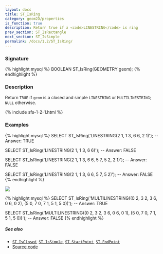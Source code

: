 ```yaml
---
layout: docs
title: ST_IsRing
category: geom2D/properties
is_function: true
description: Return true if a <code>LINESTRING</code> is ring
prev_section: ST_IsRectangle
next_section: ST_IsSimple
permalink: /docs/1.2/ST_IsRing/
---
```


### Signature

{% highlight mysql %}
BOOLEAN ST_IsRing(GEOMETRY geom);
{% endhighlight %}

### Description

Return `TRUE` if `geom` is a closed and simple `LINESTRING` or
`MULTILINESTRING`; `NULL` otherwise.

{% include sfs-1-2-1.html %}

### Examples

{% highlight mysql %}
SELECT ST_IsRing('LINESTRING(2 1, 1 3, 6 6, 2 1)');
-- Answer: TRUE

SELECT ST_IsRing('LINESTRING(2 1, 1 3, 6 6)');
-- Answer: FALSE

SELECT ST_IsRing('LINESTRING(2 1, 1 3, 6 6, 5 7, 5 2, 2 1)');
-- Answer: FALSE

SELECT ST_IsRing('LINESTRING(2 1, 1 3, 6 6, 5 7, 5 2)');
-- Answer: FALSE
{% endhighlight %}

<img class="displayed" src="../ST_IsRing.png"/>

{% highlight mysql %}
SELECT ST_IsRing('MULTILINESTRING((0 2, 3 2, 3 6, 0 6, 0 2),
                                  (5 0, 7 0, 7 1, 5 1, 5 0))');
-- Answer: TRUE

SELECT ST_IsRing('MULTILINESTRING((0 2, 3 2, 3 6, 0 6, 0 1),
                                  (5 0, 7 0, 7 1, 5 1, 5 0))');
-- Answer: FALSE
{% endhighlight %}

##### See also

* [`ST_IsClosed`](../ST_IsClosed), [`ST_IsSimple`](../ST_IsSimple),
  [`ST_StartPoint`](../ST_StartPoint), [`ST_EndPoint`](../ST_EndPoint)
* <a href="https://github.com/orbisgis/h2gis/blob/master/h2spatial/src/main/java/org/h2gis/h2spatial/internal/function/spatial/properties/ST_IsRing.java" target="_blank">Source code</a>
